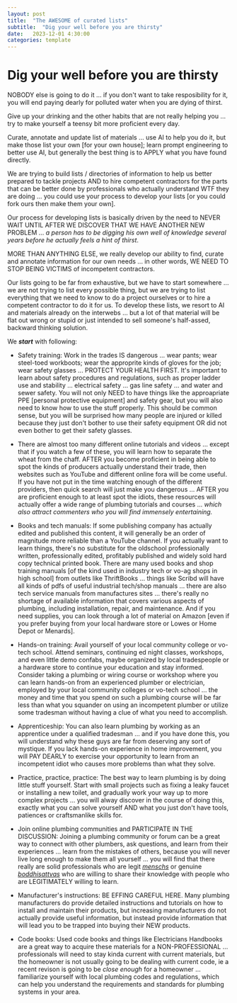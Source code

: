 ```yaml
---
layout: post
title:  "The AWESOME of curated lists"
subtitle:  "Dig your well before you are thirsty"
date:   2023-12-01 4:30:00
categories: template
---
```


# Dig your well before you are thirsty

NOBODY else is going to do it ... if you don't want to take resposibility for it, you will end paying dearly for polluted water when you are dying of thirst. 

Give up your drinking and the other habits that are not really helping you ... try to make yourself a teensy bit more proficient every day.  

Curate, annotate and update list of materials ... use AI to help you do it, but make those list your own [for your own house]; learn prompt engineering to better use AI, but generally the best thing is to APPLY what you have found directly.

We are trying to build lists / directories of information to help us better prepared to tackle projects AND to hire competent contractors for the parts that can be better done by professionals who actually understand WTF they are doing ... you could use your process to develop your lists [or you could fork ours then make them your own].

Our process for developing lists is basically driven by the need to NEVER WAIT UNTIL AFTER WE DISCOVER THAT WE HAVE ANOTHER NEW PROBLEM ... *a person has to be digging his own well of knowledge several years before he actually feels a hint of thirst*.

MORE THAN ANYTHING ELSE, we really develop our ability to find, curate and annotate information for our own needs ... in other words, WE NEED TO STOP BEING VICTIMS of incompetent contractors.

Our lists going to be far from exhaustive, but we have to start somewhere ... we are not trying to list every possible thing, but we are trying to list everything that we need to know to do a project ourselves or to hire a competent contractor to do it for us. To develop these lists, we resort to AI and materials already on the interwebs ... but a lot of that material will be flat out wrong or stupid or just intended to sell someone's half-assed, backward thinking solution.

We ***start*** with following:

* Safety training: Work in the trades IS dangerous ... wear pants; wear steel-toed workboots; wear the approprite kinds of gloves for the job; wear safety glasses ... PROTECT YOUR HEALTH FIRST. It's important to learn about safety procedures and regulations, such as proper ladder use and stability ...  electrical safety ... gas line safety ... and water and sewer safety.  You will not only NEED to have things like the approapriate PPE [personal protective equipment] and safety gear, but you will also need to know how to use the stuff properly. This should be common sense, but you will be surprised how many people are injured or killed because they just don't bother to use their safety equipment OR did not even bother to get their safety glasses.

* There are almost too many different online tutorials and videos ... except that if you watch a few of these, you will learn how to separate the wheat from the chaff. AFTER you become proficient in being able to spot the kinds of producers actually understand their trade, then websites such as YouTube and different online fora will be come useful. If you have not put in the time watching enough of the different providers, then quick search will just make you dangerous ... AFTER you are proficient enough to at least spot the idiots, these resources will actually offer a wide range of plumbing tutorials and courses ... *which also attract commenters who you will find immensely entertaining.*

* Books and tech manuals: If some publishing company has actually edited and published this content, it will generally be an order of magnitude more reliable than a YouTube channel.  If you actually want to learn things, there's no substitute for the oldschool professionally written, professionally edited, profitably published and widely sold hard copy technical printed book. There are many used books and shop training manuals [of the kind used in industry tech or vo-ag shops in high school] from outlets like ThriftBooks ... things like Scribd will have all kinds of pdfs of useful industrial tech/shop manuals ... there are also tech service manuals from manufactures sites ... there's really no shortage of available information that covers various aspects of plumbing, including installation, repair, and maintenance. And if you need supplies, you can look through a lot of material on Amazon [even if you prefer buying from your local hardware store or Lowes or Home Depot or Menards].

* Hands-on training: Avail yourself of your local community college or vo-tech school. Attend seminars, continuing ed night classes, workshops, and even little demo confabs, maybe organized by local tradespeople or a hardware store to continue your education and stay informed. Consider taking a plumbing or wiring course or workshop where you can learn hands-on from an experienced plumber or electrician, employed by your local community colleges or vo-tech school ... the money and time that you spend on such a plumbing course will be far less than what you squander on using an incompetent plumber or utilize some tradesman without having a clue of what you need to accomplish. 

* Apprenticeship: You can also learn plumbing by working as an apprentice under a qualified tradesman ... and if you have done this, you will understand why these guys are far from deserving any sort of mystique. If you lack hands-on experience in home improvement, you will PAY DEARLY to exercise your opportunity to learn from an incompetent idiot who causes more problems than what they solve.

* Practice, practice, practice: The best way to learn plumbing is by doing little stuff yourself. Start with small projects such as fixing a leaky faucet or installing a new toilet, and gradually work your way up to more complex projects ... you will alway discover in the course of doing this, exactly what you can solve yourself AND what you just don't have tools, patiences or craftsmanlike skills for.

* Join online plumbing communities and PARTICIPATE IN THE DISCUSSION: Joining a plumbing community or forum can be a great way to connect with other plumbers, ask questions, and learn from their experiences ... learn from the mistakes of others, because you will never live long enough to make them all yourself ... you will find that there really are solid professionals who are legit [*menschs*](https://en.wikipedia.org/wiki/Mensch) or genuine [*boddhisattvas*](https://en.wikipedia.org/wiki/Bodhisattva) who are willing to share their knowledge with people who are LEGITIMATELY willing to learn.

* Manufacturer's instructions: BE EFFING CAREFUL HERE. Many plumbing manufacturers do provide detailed instructions and tutorials on how to install and maintain their products, but increasing manufacturers do not actually provide useful information, but instead provide information that will lead you to be trapped into buying their NEW products.

* Code books: Used code books and things like Electricians Handbooks are a great way to acquire these materials for a NON-PROFESSIONAL ... professionals will need to stay kinda current with current materials, but the homeowner is not usually going to be dealing with current code, ie a recent revison is going to be *close enough* for a homeowner ... familiarize yourself with local plumbing codes and regulations, which can help you understand the requirements and standards for plumbing systems in your area.